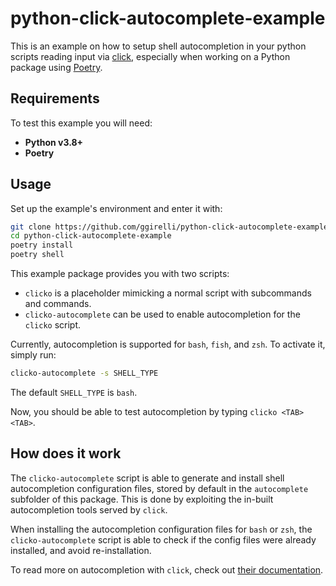 # python-click-autocomplete-example

This is an example on how to setup shell autocompletion in your python scripts reading input via [click](https://github.com/pallets/click/), especially when working on a Python package using [Poetry](https://github.com/python-poetry/poetry).

## Requirements

To test this example you will need:

* **Python v3.8+**
* **Poetry**

## Usage

Set up the example's environment and enter it with:

```bash
git clone https://github.com/ggirelli/python-click-autocomplete-example.git
cd python-click-autocomplete-example
poetry install
poetry shell
```

This example package provides you with two scripts:

* `clicko` is a placeholder mimicking a normal script with subcommands and commands.
* `clicko-autocomplete` can be used to enable autocompletion for the `clicko` script.

Currently, autocompletion is supported for `bash`, `fish`, and `zsh`. To activate it, simply run:

```bash
clicko-autocomplete -s SHELL_TYPE
```

The default `SHELL_TYPE` is `bash`.

Now, you should be able to test autocompletion by typing `clicko <TAB> <TAB>`.

## How does it work

The `clicko-autocomplete` script is able to generate and install shell autocompletion configuration files, stored by default in the `autocomplete` subfolder of this package. This is done by exploiting the in-built autocompletion tools served by `click`.

When installing the autocompletion configuration files for `bash` or `zsh`, the `clicko-autocomplete` script is able to check if the config files were already installed, and avoid re-installation.

To read more on autocompletion with `click`, check out [their documentation](https://click.palletsprojects.com/en/8.0.x/shell-completion/).
